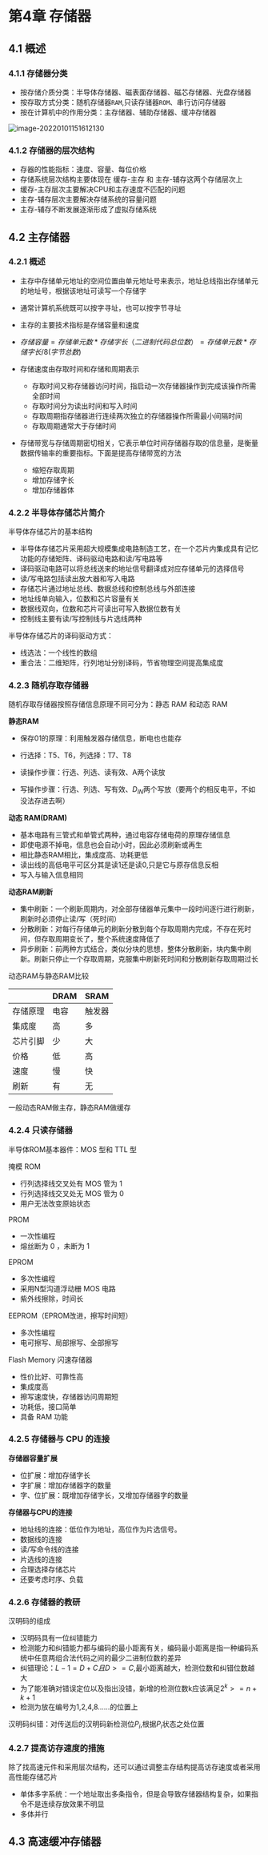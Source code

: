 # 第4章 存储器

## 4.1 概述

### 4.1.1 存储器分类

* 按存储介质分类：半导体存储器、磁表面存储器、磁芯存储器、光盘存储器
* 按存取方式分类：随机存储器`RAM`,只读存储器`ROM`、串行访问存储器
* 按在计算机中的作用分类：主存储器、辅助存储器、缓冲存储器


![image-20220101151612130](https://s2.loli.net/2022/01/01/BClM1tJVpwgYjLO.png)

### 4.1.2 存储器的层次结构

* 存器的性能指标：速度、容量、每位价格
* 存储系统层次结构主要体现在 缓存-主存 和 主存-辅存这两个存储层次上
* 缓存-主存层次主要解决CPU和主存速度不匹配的问题
* 主存-辅存层次主要解决存储系统的容量问题
* 主存-辅存不断发展逐渐形成了虚拟存储系统



## 4.2 主存储器

### 4.2.1 概述

* 主存中存储单元地址的空间位置由单元地址号来表示，地址总线指出存储单元的地址号，根据该地址可读写一个存储字

* 通常计算机系统既可以按字寻址，也可以按字节寻址

* 主存的主要技术指标是存储容量和速度

* $存储容量=存储单元数*存储字长（二进制代码总位数）=存储单元数*存储字长/8(字节总数)$

* 存储速度由存取时间和存储和周期表示

	* 存取时间又称存储器访问时间，指启动一次存储器操作到完成该操作所需全部时间
	* 存取时间分为读出时间和写入时间
	* 存取周期指存储器进行连续两次独立的存储器操作所需最小间隔时间
	* 存取周期通常大于存储时间

* 存储带宽与存储周期密切相关，它表示单位时间存储器存取的信息量，是衡量数据传输率的重要指标。下面是提高存储带宽的方法

	* 缩短存取周期
	* 增加存储字长
	* 增加存储器体

	

	

### 4.2.2 半导体存储芯片简介

半导体存储芯片的基本结构

* 半导体存储芯片采用超大规模集成电路制造工艺，在一个芯片内集成具有记忆功能的存储矩阵、译码驱动电路和读/写电路等
* 译码驱动电路可以将总线送来的地址信号翻译成对应存储单元的选择信号
* 读/写电路包括读出放大器和写入电路
* 存储芯片通过地址总线、数据总线和控制总线与外部连接
* 地址线单向输入，位数和芯片容量有关
* 数据线双向，位数和芯片可读出可写入数据位数有关
* 控制线主要有读/写控制线与片选线两种

半导体存储芯片的译码驱动方式：

* 线选法：一个线性的数组
* 重合法：二维矩阵，行列地址分别译码，节省物理空间提高集成度



### 4.2.3 随机存取存储器

随机存取存储器按照存储信息原理不同可分为：静态 RAM 和动态 RAM

**静态RAM**

* 保存01的原理：利用触发器存储信息，断电也也能存
* 行选择：T5、T6，列选择：T7、T8

* 读操作步骤：行选、列选、读有效、A两个读放
* 写操作步骤：行选、列选、写有效、$D_{IN}$两个写放（要两个的相反电平，不如没法存进去啊）

**动态 RAM(DRAM)**

* 基本电路有三管式和单管式两种，通过电容存储电荷的原理存储信息
* 即使电源不掉电，信息也会自动小时，因此必须刷新或再生
* 相比静态RAM相比，集成度高、功耗更低
* 读出线的高低电平可区分其是读1还是读0,只是它与原存信息反相
* 写入与输入信息相同



**动态RAM刷新**

* 集中刷新：一个刷新周期内，对全部存储器单元集中一段时间逐行进行刷新，刷新时必须停止读/写（死时间）
* 分散刷新：对每行存储单元的刷新分散到每个存取周期内完成，不存在死时间，但存取周期变长了，整个系统速度降低了
* 异步刷新：前两种方式结合，类似分块的思想，整体分散刷新，块内集中刷新。刷新只停止一个存取周期，克服集中刷新死时间和分散刷新存取周期过长



动态RAM与静态RAM比较

|          | DRAM | SRAM   |
| -------- | ---- | ------ |
| 存储原理 | 电容 | 触发器 |
| 集成度   | 高   | 多     |
| 芯片引脚 | 少   | 大     |
| 价格     | 低   | 高     |
| 速度     | 慢   | 快     |
| 刷新     | 有   | 无     |

一般动态RAM做主存，静态RAM做缓存



### 4.2.4 只读存储器

半导体ROM基本器件：MOS 型和 TTL 型

掩模 ROM

* 行列选择线交叉处有 MOS 管为 1
* 行列选择线交叉处无 MOS 管为 0
* 用户无法改变原始状态

PROM

* 一次性编程
* 熔丝断为 0 ，未断为 1

EPROM

* 多次性编程
* 采用N型沟道浮动栅 MOS 电路
* 紫外线擦除，时间长

EEPROM（EPROM改进，擦写时间短）

* 多次性编程
* 电可擦写、局部擦写、全部擦写

Flash Memory 闪速存储器

* 性价比好、可靠性高
* 集成度高
* 擦写速度快，存储器访问周期短
* 功耗低，接口简单
* 具备 RAM 功能



### 4.2.5 存储器与 CPU 的连接

**存储器容量扩展**

* 位扩展：增加存储字长
* 字扩展：增加存储器字的数量
* 字、位扩展：既增加存储字长，又增加存储器字的数量

**存储器与CPU的连接**

* 地址线的连接：低位作为地址，高位作为片选信号。
* 数据线的连接
* 读/写命令线的连接
* 片选线的连接
* 合理选择存储芯片
* 还要考虑时序、负载



### 4.2.6 存储器的教研

汉明码的组成

* 汉明码具有一位纠错能力
* 检测能力和纠错能力都与编码的最小距离有关，编码最小距离是指一种编码系统中任意两组合法代码之间的最少二进制位数的差异
* 纠错理论：$L-1=D+C且D>=C$,最小距离越大，检测位数和纠错位数越大
* 为了能准确对错误定位以及指出没错，新增的检测位数k应该满足$2^k>=n+k+1$
* 检测为放在编号为1,2,4,8……的位置上

汉明码纠错：对传送后的汉明码新检测位$P_i$,根据$P_i$状态之处位置



### 4.2.7 提高访存速度的措施

除了找高速元件和采用层次结构，还可以通过调整主存结构提高访存速度或者采用高性能存储芯片

* 单体多字系统：一个地址取出多条指令，但是会导致存储器结构复杂，如果指令不是连续存放效果不明显
* 多体并行



## 4.3 高速缓冲存储器
